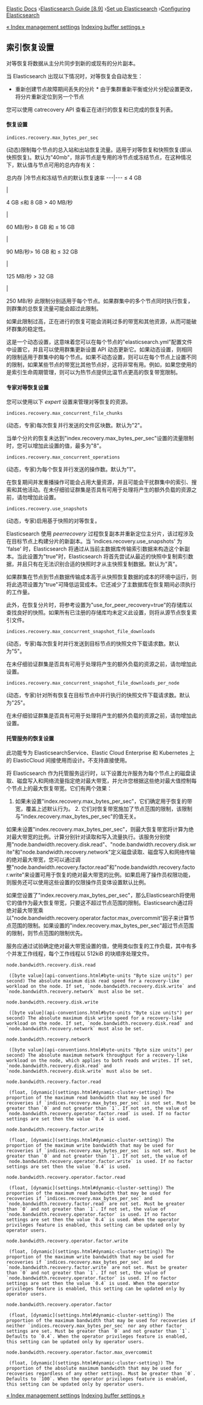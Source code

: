 

[Elastic Docs](/guide/) ›[Elasticsearch Guide [8.9]](index.md) ›[Set up
Elasticsearch](setup.md) ›[Configuring Elasticsearch](settings.md)

[« Index management settings](index-management-settings.md) [Indexing buffer
settings »](indexing-buffer.md)

## 索引恢复设置

对等恢复将数据从主分片同步到新的或现有的分片副本。

当 Elasticsearch 出现以下情况时，对等恢复会自动发生：

* 重新创建节点故障期间丢失的分片 * 由于集群重新平衡或分片分配设置更改，将分片重新定位到另一个节点

您可以使用 catrecovery API 查看正在进行的恢复和已完成的恢复列表。

#### 恢复设置

`indices.recovery.max_bytes_per_sec`

    

(动态)限制每个节点的总入站和出站恢复流量。适用于对等恢复和快照恢复(即从快照恢复)。默认为"40mb"，除非节点是专用的冷节点或冻结节点，在这种情况下，默认值与节点可用的总内存有关：

总内存 |冷节点和冻结节点的默认恢复速率 ---|--- ≤ 4 GB

|

4 GB ≤和 8 GB > 40 MB/秒

|

60 MB/秒> 8 GB 和 ≤ 16 GB

|

90 MB/秒> 16 GB 和 ≤ 32 GB

|

125 MB/秒 > 32 GB

|

250 MB/秒 此限制分别适用于每个节点。如果群集中的多个节点同时执行恢复，则群集的总恢复流量可能会超过此限制。

如果此限制过高，正在进行的恢复可能会消耗过多的带宽和其他资源，从而可能破坏群集的稳定性。

这是一个动态设置，这意味着您可以在每个节点的"elasticsearch.yml"配置文件中设置它，并且可以使用群集更新设置 API 动态更新它。如果动态设置，则相同的限制适用于群集中的每个节点。如果不动态设置，则可以在每个节点上设置不同的限制，如果某些节点的带宽比其他节点好，这将非常有用。例如，如果您使用的是索引生命周期管理，则可以为热节点提供比温节点更高的恢复带宽限制。

#### 专家对等恢复设置

您可以使用以下 _expert_ 设置来管理对等恢复的资源。

`indices.recovery.max_concurrent_file_chunks`

    

(动态，专家)每次恢复并行发送的文件区块数。默认为"2"。

当单个分片的恢复未达到"index.recovery.max_bytes_per_sec"设置的流量限制时，您可以增加此设置的值，最多为"8"。

`indices.recovery.max_concurrent_operations`

    

(动态，专家)为每个恢复并行发送的操作数。默认为"1"。

在恢复期间并发重播操作可能会占用大量资源，并且可能会干扰群集中的索引、搜索和其他活动。在未仔细验证群集是否具有可用于处理将产生的额外负载的资源之前，请勿增加此设置。

`indices.recovery.use_snapshots`

    

(动态，专家)启用基于快照的对等恢复。

Elasticsearch 使用 _peerrecovery_ 过程恢复副本并重新定位主分片，该过程涉及在目标节点上构建分片的新副本。当 'indices.recovery.use_snapshots' 为 'false' 时，Elasticsearch 将通过从当前主数据库传输索引数据来构造这个新副本。当此设置为"true"时，Elasticsearch 将首先尝试从最近的快照中复制索引数据，并且只有在无法识别合适的快照时才从主快照复制数据。默认为"真"。

如果群集在节点到节点数据传输成本高于从快照恢复数据的成本的环境中运行，则将此选项设置为"true"可降低运营成本。它还减少了主数据库在恢复期间必须执行的工作量。

此外，在恢复分片时，将参考设置为"use_for_peer_recovery=true"的存储库以查找良好的快照。如果所有已注册的存储库均未定义此设置，则将从源节点恢复索引文件。

`indices.recovery.max_concurrent_snapshot_file_downloads`

    

(动态，专家)每次恢复时并行发送到目标节点的快照文件下载请求数。默认为"5"。

在未仔细验证群集是否具有可用于处理将产生的额外负载的资源之前，请勿增加此设置。

`indices.recovery.max_concurrent_snapshot_file_downloads_per_node`

    

(动态，专家)针对所有恢复在目标节点中并行执行的快照文件下载请求数。默认为"25"。

在未仔细验证群集是否具有可用于处理将产生的额外负载的资源之前，请勿增加此设置。

#### 托管服务的恢复设置

此功能专为 ElasticsearchService、Elastic Cloud Enterprise 和 Kubernetes 上的 ElasticCloud 间接使用而设计。不支持直接使用。

将 Elasticsearch 作为托管服务运行时，以下设置允许服务为每个节点上的磁盘读取、磁盘写入和网络流量指定绝对最大带宽，并允许您根据这些绝对最大值控制每个节点上的最大恢复带宽。它们有两个效果：

1. 如果未设置"index.recovery.max_bytes_per_sec"，它们确定用于恢复的带宽，覆盖上述默认行为。  2. 它们对恢复带宽施加了节点范围的限制，该限制与"index.recovery.max_bytes_per_sec"的值无关。

如果未设置"index.recovery.max_bytes_per_sec"，则最大恢复带宽将计算为绝对最大带宽的比例。计算分别针对读取和写入流量执行。该服务分别使用"node.bandwidth.recovery.disk.read"、"node.bandwidth.recovery.disk.write"和"node.bandwidth.recovery.network"定义磁盘读取、磁盘写入和网络传输的绝对最大带宽，您可以通过调整"node.bandwidth.recovery.factor.read"和"node.bandwidth.recovery.factor.write"来设置可用于恢复的绝对最大带宽的比例。如果启用了操作员权限功能，则服务还可以使用这些设置的仅限操作员变体设置默认比例。

如果您设置了"index.recovery.max_bytes_per_sec"，那么Elasticsearch将使用它的值作为最大恢复带宽，只要这不超过节点范围的限制。Elasticsearch通过将绝对最大带宽乘以"node.bandwidth.recovery.operator.factor.max_overcommit"因子来计算节点范围的限制。如果设置的"index.recovery.max_bytes_per_sec"超过节点范围的限制，则节点范围的限制优先。

服务应通过试验确定绝对最大带宽设置的值，使用类似恢复的工作负载，其中有多个并发工作线程，每个工作线程以 512kiB 的块顺序处理文件。

`node.bandwidth.recovery.disk.read`

     ([byte value](api-conventions.html#byte-units "Byte size units") per second) The absolute maximum disk read speed for a recovery-like workload on the node. If set, `node.bandwidth.recovery.disk.write` and `node.bandwidth.recovery.network` must also be set. 
`node.bandwidth.recovery.disk.write`

     ([byte value](api-conventions.html#byte-units "Byte size units") per second) The absolute maximum disk write speed for a recovery-like workload on the node. If set, `node.bandwidth.recovery.disk.read` and `node.bandwidth.recovery.network` must also be set. 
`node.bandwidth.recovery.network`

     ([byte value](api-conventions.html#byte-units "Byte size units") per second) The absolute maximum network throughput for a recovery-like workload on the node, which applies to both reads and writes. If set, `node.bandwidth.recovery.disk.read` and `node.bandwidth.recovery.disk.write` must also be set. 
`node.bandwidth.recovery.factor.read`

     (float, [dynamic](settings.html#dynamic-cluster-setting)) The proportion of the maximum read bandwidth that may be used for recoveries if `indices.recovery.max_bytes_per_sec` is not set. Must be greater than `0` and not greater than `1`. If not set, the value of `node.bandwidth.recovery.operator.factor.read` is used. If no factor settings are set then the value `0.4` is used. 
`node.bandwidth.recovery.factor.write`

     (float, [dynamic](settings.html#dynamic-cluster-setting)) The proportion of the maximum write bandwidth that may be used for recoveries if `indices.recovery.max_bytes_per_sec` is not set. Must be greater than `0` and not greater than `1`. If not set, the value of `node.bandwidth.recovery.operator.factor.write` is used. If no factor settings are set then the value `0.4` is used. 
`node.bandwidth.recovery.operator.factor.read`

     (float, [dynamic](settings.html#dynamic-cluster-setting)) The proportion of the maximum read bandwidth that may be used for recoveries if `indices.recovery.max_bytes_per_sec` and `node.bandwidth.recovery.factor.read` are not set. Must be greater than `0` and not greater than `1`. If not set, the value of `node.bandwidth.recovery.operator.factor` is used. If no factor settings are set then the value `0.4` is used. When the operator privileges feature is enabled, this setting can be updated only by operator users. 
`node.bandwidth.recovery.operator.factor.write`

     (float, [dynamic](settings.html#dynamic-cluster-setting)) The proportion of the maximum write bandwidth that may be used for recoveries if `indices.recovery.max_bytes_per_sec` and `node.bandwidth.recovery.factor.write` are not set. Must be greater than `0` and not greater than `1`. If not set, the value of `node.bandwidth.recovery.operator.factor` is used. If no factor settings are set then the value `0.4` is used. When the operator privileges feature is enabled, this setting can be updated only by operator users. 
`node.bandwidth.recovery.operator.factor`

     (float, [dynamic](settings.html#dynamic-cluster-setting)) The proportion of the maximum bandwidth that may be used for recoveries if neither `indices.recovery.max_bytes_per_sec` nor any other factor settings are set. Must be greater than `0` and not greater than `1`. Defaults to `0.4`. When the operator privileges feature is enabled, this setting can be updated only by operator users. 
`node.bandwidth.recovery.operator.factor.max_overcommit`

     (float, [dynamic](settings.html#dynamic-cluster-setting)) The proportion of the absolute maximum bandwidth that may be used for recoveries regardless of any other settings. Must be greater than `0`. Defaults to `100`. When the operator privileges feature is enabled, this setting can be updated only by operator users. 

[« Index management settings](index-management-settings.md) [Indexing buffer
settings »](indexing-buffer.md)

